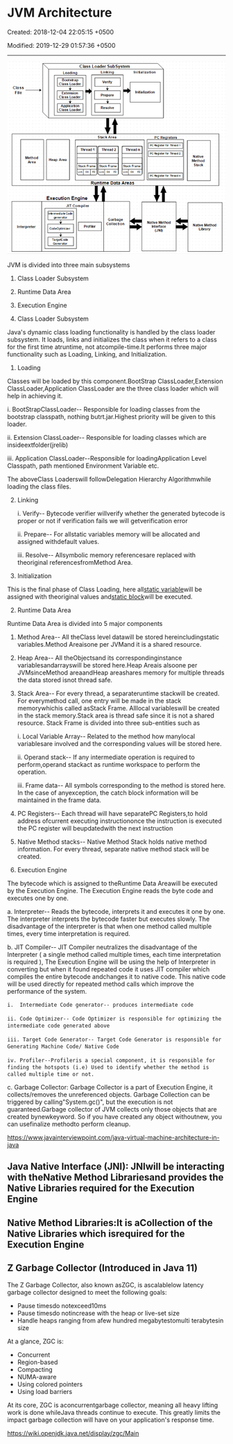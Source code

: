 # JVM Architecture

Created: 2018-12-04 22:05:15 +0500

Modified: 2019-12-29 01:57:36 +0500

---

![image](media/JVM-Architecture-image1.png)

JVM is divided into three main subsystems

1. Class Loader Subsystem

2. Runtime Data Area

3. Execution Engine

1. Class Loader Subsystem

Java's dynamic class loading functionality is handled by the class loader subsystem. It loads, links and initializes the class when it refers to a class for the first time atruntime, not atcompile-time.It performs three major functionality such as Loading, Linking, and Initialization.

1. Loading

Classes will be loaded by this component.BootStrap ClassLoader,Extension ClassLoader,Application ClassLoader are the three class loader which will help in achieving it.

i.  BootStrapClassLoader-- Responsible for loading classes from the bootstrap classpath, nothing butrt.jar.Highest priority will be given to this loader.

ii. Extension ClassLoader-- Responsible for loading classes which are insideextfolder(jrelib)

iii. Application ClassLoader--Responsible for loadingApplication Level Classpath, path mentioned Environment Variable etc.

The aboveClass Loaderswill followDelegation Hierarchy Algorithmwhile loading the class files.

2. Linking

    i.  Verify-- Bytecode verifier willverify whether the generated bytecode is proper or not if verification fails we will getverification error

    ii. Prepare-- For allstatic variables memory will be allocated and assigned withdefault values.

    iii. Resolve-- Allsymbolic memory referencesare replaced with theoriginal referencesfromMethod Area.

3. Initialization

This is the final phase of Class Loading, here all[static variable](https://www.javainterviewpoint.com/use-of-static-keyword-in-java/)will be assigned with theoriginal values and[static block](https://www.javainterviewpoint.com/java-static-import/)will be executed.

2. Runtime Data Area

Runtime Data Area is divided into 5 major components

1. Method Area-- All theClass level datawill be stored hereincludingstatic variables.Method Areaisone per JVMand it is a shared resource.

2. Heap Area-- All theObjectsand its correspondinginstance variablesandarrayswill be stored here.Heap Areais alsoone per JVMsinceMethod areaandHeap areashares memory for multiple threads the data stored isnot thread safe.

3. Stack Area-- For every thread, a separateruntime stackwill be created. For everymethod call, one entry will be made in the stack memorywhichis called asStack Frame. Alllocal variableswill be created in the stack memory.Stack area is thread safe since it is not a shared resource. Stack Frame is divided into three sub-entities such as

    i.  Local Variable Array-- Related to the method how manylocal variablesare involved and the corresponding values will be stored here.

    ii. Operand stack-- If any intermediate operation is required to perform,operand stackact as runtime workspace to perform the operation.

    iii. Frame data-- All symbols corresponding to the method is stored here. In the case of anyexception, the catch block information will be maintained in the frame data.

4. PC Registers-- Each thread will have separatePC Registers,to hold address ofcurrent executing instructiononce the instruction is executed the PC register will beupdatedwith the next instruction

5. Native Method stacks-- Native Method Stack holds native method information. For every thread, separate native method stack will be created.

3. Execution Engine

The bytecode which is assigned to theRuntime Data Areawill be executed by the Execution Engine. The Execution Engine reads the byte code and executes one by one.

a.  Interpreter-- Reads the bytecode, interprets it and executes it one by one. The interpreter interprets the bytecode faster but executes slowly. The disadvantage of the interpreter is that when one method called multiple times, every time interpretation is required.

b.  JIT Compiler-- JIT Compiler neutralizes the disadvantage of the Interpreter ( a single method called multiple times, each time interpretation is required ), The Execution Engine will be using the help of Interpreter in converting but when it found repeated code it uses JIT compiler which compiles the entire bytecode andchanges it to native code. This native code will be used directly for repeated method calls which improve the performance of the system.

    i.  Intermediate Code generator-- produces intermediate code

    ii. Code Optimizer-- Code Optimizer is responsible for optimizing the intermediate code generated above

    iii. Target Code Generator-- Target Code Generator is responsible for Generating Machine Code/ Native Code

    iv. Profiler--Profileris a special component, it is responsible for finding the hotspots (i.e) Used to identify whether the method is called multiple time or not.

c.  Garbage Collector: Garbage Collector is a part of Execution Engine, it collects/removes the unreferenced objects. Garbage Collection can be triggered by calling"System.gc()", but the execution is not guaranteed.Garbage collector of JVM collects only those objects that are created bynewkeyword. So if you have created any object withoutnew, you can usefinalize methodto perform cleanup.

<https://www.javainterviewpoint.com/java-virtual-machine-architecture-in-java>

## Java Native Interface (JNI): JNIwill be interacting with theNative Method Librariesand provides the Native Libraries required for the Execution Engine

## Native Method Libraries:It is aCollection of the Native Libraries which isrequired for the Execution Engine

## Z Garbage Collector (Introduced in Java 11)

The Z Garbage Collector, also known asZGC, is ascalablelow latency garbage collector designed to meet the following goals:

- Pause timesdo notexceed10ms
- Pause timesdo notincrease with the heap or live-set size
- Handle heaps ranging from afew hundred megabytestomulti terabytesin size

At a glance, ZGC is:

- Concurrent
- Region-based
- Compacting
- NUMA-aware
- Using colored pointers
- Using load barriers

At its core, ZGC is aconcurrentgarbage collector, meaning all heavy lifting work is done whileJava threads continue to execute. This greatly limits the impact garbage collection will have on your application's response time.

<https://wiki.openjdk.java.net/display/zgc/Main>
